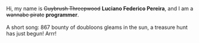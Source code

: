 Hi, my name is ~~Guybrush Threepwood~~ **Luciano Federico Pereira**, and I am a ~~wannabe pirate~~ **programmer**.<br><br>A short song: 867 bounty of doubloons gleams in the sun, a treasure hunt has just begun! Arrr!
